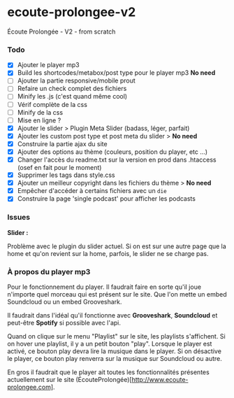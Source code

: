 ecoute-prolongee-v2
===================

Écoute Prolongée - V2 - from scratch

### Todo

* [x] Ajouter le player mp3
* [x] Build les shortcodes/metabox/post type pour le player mp3 **No need**
* [ ] Ajouter la partie responsive/mobile prout
* [ ] Refaire un check complet des fichiers
* [ ] Minify les .js (c'est quand même cool)
* [ ] Vérif complète de la css
* [ ] Minify de la css
* [ ] Mise en ligne ?
* [x] Ajouter le slider > Plugin Meta Slider (badass, léger, parfait)
* [x] Ajouter les custom post type et post meta du slider > **No need**
* [x] Construire la partie ajax du site
* [x] Ajouter des options au thème (couleurs, position du player, etc ...)
* [x] Changer l'accès du readme.txt sur la version en prod dans .htaccess (osef en fait pour le moment)
* [x] Supprimer les tags dans style.css
* [x] Ajouter un meilleur copyright dans les fichiers du thème > **No need**
* [x] Empêcher d'accéder à certains fichiers avec un `die`
* [x] Construire la page 'single podcast' pour afficher les podcasts

### Issues 

**Slider :**

Problème avec le plugin du slider actuel. Si on est sur une autre page que la home et qu'on revient sur la home, parfois, le slider ne se charge pas.

### À propos du player mp3

Pour le fonctionnement du player. Il faudrait faire en sorte qu'il joue n'importe quel morceau qui est présent sur le site. Que l'on mette un embed Soundcloud ou un embed Grooveshark.

Il faudrait dans l'idéal qu'il fonctionne avec **Grooveshark**, **Soundcloud** et peut-être **Spotify** si possible avec l'api.

Quand on clique sur le menu "Playlist" sur le site, les playlists s'affichent. Si on hover une playlist, il y a un petit bouton "play". Lorsque le player est activé, ce bouton play devra lire la musique dans le player. Si on désactive le player, ce bouton play renverra sur la musique sur Soundcloud ou autre.

En gros il faudrait que le player ait toutes les fonctionnalités présentes actuellement sur le site (ÉcouteProlongée)[http://www.ecoute-prolongee.com].